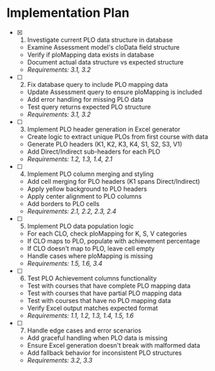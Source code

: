 # Implementation Plan

- [x] 1. Investigate current PLO data structure in database


  - Examine Assessment model's cloData field structure
  - Verify if ploMapping data exists in database
  - Document actual data structure vs expected structure
  - _Requirements: 3.1, 3.2_

- [ ] 2. Fix database query to include PLO mapping data
  - Update Assessment query to ensure ploMapping is included
  - Add error handling for missing PLO data
  - Test query returns expected PLO structure
  - _Requirements: 3.1, 3.2_

- [ ] 3. Implement PLO header generation in Excel generator
  - Create logic to extract unique PLOs from first course with data
  - Generate PLO headers (K1, K2, K3, K4, S1, S2, S3, V1)
  - Add Direct/Indirect sub-headers for each PLO
  - _Requirements: 1.2, 1.3, 1.4, 2.1_

- [ ] 4. Implement PLO column merging and styling
  - Add cell merging for PLO headers (K1 spans Direct/Indirect)
  - Apply yellow background to PLO headers
  - Apply center alignment to PLO columns
  - Add borders to PLO cells
  - _Requirements: 2.1, 2.2, 2.3, 2.4_

- [ ] 5. Implement PLO data population logic
  - For each CLO, check ploMapping for K, S, V categories
  - If CLO maps to PLO, populate with achievement percentage
  - If CLO doesn't map to PLO, leave cell empty
  - Handle cases where ploMapping is missing
  - _Requirements: 1.5, 1.6, 3.4_

- [ ] 6. Test PLO Achievement columns functionality
  - Test with courses that have complete PLO mapping data
  - Test with courses that have partial PLO mapping data
  - Test with courses that have no PLO mapping data
  - Verify Excel output matches expected format
  - _Requirements: 1.1, 1.2, 1.3, 1.4, 1.5, 1.6_

- [ ] 7. Handle edge cases and error scenarios
  - Add graceful handling when PLO data is missing
  - Ensure Excel generation doesn't break with malformed data
  - Add fallback behavior for inconsistent PLO structures
  - _Requirements: 3.2, 3.3_